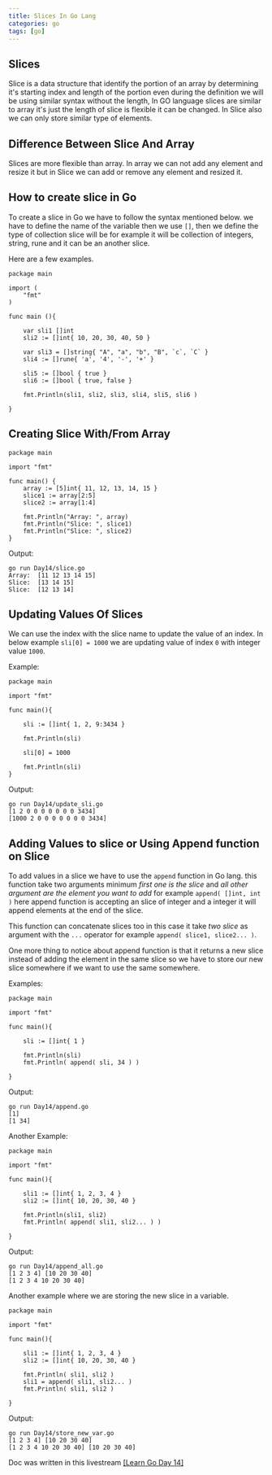 ```yaml
---
title: Slices In Go Lang
categories: go
tags: [go]
---
```



## Slices

Slice is a data structure that identify the portion of an array by determining it's starting index and length of the portion even during the definition we will be using similar syntax without the length, In GO language slices are similar to array it's just the length of slice is flexible it can be changed. In Slice also we can only store similar type of elements.


## Difference Between Slice And Array
Slices are more flexible than array. In array we can not add any element and resize it but in Slice we can add or remove any element and resized it.

## How to create slice in Go

To create a slice in Go we have to follow the syntax mentioned below.
we have to define the name of the variable then we use `[]`, then we define the type of collection slice will be for example it will be collection of integers, string, rune and it can be an another slice.

Here are a few examples.

```
package main

import (
	"fmt"
)

func main (){

	var sli1 []int
	sli2 := []int{ 10, 20, 30, 40, 50 }

	var sli3 = []string{ "A", "a", "b", "B", `c`, `C` }
	sli4 := []rune{ 'a', '4', '-', '+' }

	sli5 := []bool { true }
	sli6 := []bool { true, false }

	fmt.Println(sli1, sli2, sli3, sli4, sli5, sli6 )

}
```

## Creating Slice With/From Array

```
package main
 
import "fmt"
 
func main() {
    array := [5]int{ 11, 12, 13, 14, 15 }
    slice1 := array[2:5]
    slice2 := array[1:4]
 
    fmt.Println("Array: ", array)
    fmt.Println("Slice: ", slice1)
    fmt.Println("Slice: ", slice2)
}
```

Output:
```
go run Day14/slice.go 
Array:  [11 12 13 14 15]
Slice:  [13 14 15]
Slice:  [12 13 14]
```

## Updating Values Of Slices

We can use the index with the slice name to update the value of an index.
In below example `sli[0] = 1000` we are updating value of index `0` with integer value `1000`.

Example:
```
package main

import "fmt"

func main(){

	sli := []int{ 1, 2, 9:3434 }

	fmt.Println(sli)

	sli[0] = 1000

	fmt.Println(sli)
}
```

Output:
```
go run Day14/update_sli.go 
[1 2 0 0 0 0 0 0 0 3434]
[1000 2 0 0 0 0 0 0 0 3434]
```

## Adding Values to slice or Using Append function on Slice

To add values in a slice we have to use the `append` function in Go lang.
this function take two arguments minimum *first one is the slice* and *all other argument are the element you want to add* for example `append( []int, int )` here append function is accepting an slice of integer and a integer it will append elements at the end of the slice.

This function can concatenate slices too in this case it take *two slice* as argument with the `...` operator for example `append( slice1, slice2... )`.

One more thing to notice about append function is that it returns a new slice instead of adding the element in the same slice so we have to store our new slice somewhere if we want to use the same somewhere.

Examples:

```
package main

import "fmt"

func main(){

	sli := []int{ 1 }

	fmt.Println(sli)
	fmt.Println( append( sli, 34 ) )

}
```
Output:
```
go run Day14/append.go 
[1]
[1 34]
```

Another Example:

```
package main

import "fmt"

func main(){

	sli1 := []int{ 1, 2, 3, 4 }
	sli2 := []int{ 10, 20, 30, 40 }

	fmt.Println(sli1, sli2)
	fmt.Println( append( sli1, sli2... ) )

}
```

Output:

```
go run Day14/append_all.go 
[1 2 3 4] [10 20 30 40]
[1 2 3 4 10 20 30 40]
```

Another example where we are storing the new slice in a variable.


```
package main

import "fmt"

func main(){

	sli1 := []int{ 1, 2, 3, 4 }
	sli2 := []int{ 10, 20, 30, 40 }

	fmt.Println( sli1, sli2 )
	sli1 = append( sli1, sli2... )
	fmt.Println( sli1, sli2 )

}
```

Output:

```
go run Day14/store_new_var.go 
[1 2 3 4] [10 20 30 40]
[1 2 3 4 10 20 30 40] [10 20 30 40]
```


Doc was written in this livestream [[Learn Go Day 14]](https://www.youtube.com/watch?v=-Vp6g79I8C8)
